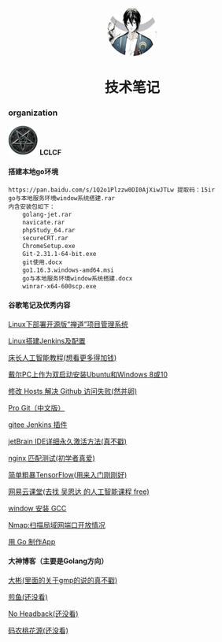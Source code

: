 <p align="center">
<img alt="" src="https://raw.githubusercontent.com/zhengpeiqiang/LCLCF_origin/master/zhengpeiqiang.png" style="border-radius:50%;margin: 0 auto;" width="20%" />
</p>

<h1 align="center">
技术笔记
</h1>

### organization

<a href="https://github.com/zhengpeiqiang"><img alt="" src="https://raw.githubusercontent.com/zhengpeiqiang/LCLCF_origin/master/LCLCF_circle.png" style="width:60px;height:60px;margin: 0 auto;" width="8%" /></a>
**LCLCF**

#### 搭建本地go环境
```
https://pan.baidu.com/s/1Q2o1Plzzw0DI0AjXiwJTLw 提取码：15ir
go与本地服务环境window系统搭建.rar 
内含安装包如下： 
    golang-jet.rar
    navicate.rar
    phpStudy_64.rar
    secureCRT.rar
    ChromeSetup.exe
    Git-2.31.1-64-bit.exe
    git使用.docx
    go1.16.3.windows-amd64.msi
    go与本地服务环境window系统搭建.docx
    winrar-x64-600scp.exe
```

#### 谷歌笔记及优秀内容

[Linux下部署开源版“禅道”项目管理系统](https://blog.csdn.net/weixin_44221613/article/details/88042196)

[Linux搭建Jenkins及配置](https://blog.csdn.net/u014102846/article/details/83017859)

[床长人工智能教程(想看更多得加钱)](https://www.captainai.net/st/)

[戴尔PC上作为双启动安装Ubuntu和Windows 8或10](https://www.dell.com/support/kbdoc/zh-cn/000131253/%E5%A6%82%E4%BD%95%E5%9C%A8%E6%88%B4%E5%B0%94pc%E4%B8%8A%E4%BD%9C%E4%B8%BA%E5%8F%8C%E5%90%AF%E5%8A%A8%E5%AE%89%E8%A3%85ubuntu%E5%92%8Cwindows-8%E6%88%9610?lang=zh)

[修改 Hosts 解决 Github 访问失败(然并卵)](https://zhuanlan.zhihu.com/p/107334179)

[Pro Git（中文版）](http://git.oschina.net/progit/)

[gitee Jenkins 插件](https://gitee.com/help/articles/4193#article-header0)

[jetBrain IDE详细永久激活方法(真不戳)](https://mp.weixin.qq.com/s/WW6ZcZ65c3LPulWmEzqFaQ)

[nginx 匹配测试(初学者真爱)](https://nginx.viraptor.info/)

[简单粗暴TensorFlow(用来入门刚刚好)](https://v1.tf.wiki/zh/installation.html#id9)

[网易云课堂(去找 吴恩达 的人工智能课程 free)](https://study.163.com/my#/smarts)

[window 安装 GCC](https://www.shangmayuan.com/a/20a48fa4e1c34b63a98ce8f9.html)

[Nmap:扫描局域网端口开放情况](https://nmap.org/man/zh/)

[用 Go 制作App](https://developer.fyne.io/started/)

#### 大神博客（主要是Golang方向）

[大彬(里面的关于gmp的说的真不戳)](https://lessisbetter.site/subject/)

[煎鱼(还没看)](https://eddycjy.com/)

[No Headback(还没看)](https://xargin.com/)

[码农桃花源(还没看)](https://toutiao.io/subjects/393157)